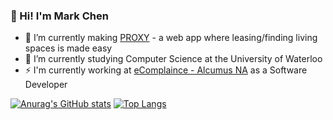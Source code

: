### 👋 Hi! I'm Mark Chen

- 🔭 I’m currently making [PROXY](https://github.com/proxy-app) - a web app where leasing/finding living spaces is made easy
- 🌱 I’m currently studying Computer Science at the University of Waterloo
- ⚡ I'm currently working at [eComplaince - Alcumus NA](https://ecompliance.com/) as a Software Developer

[![Anurag's GitHub stats](https://github-readme-stats.vercel.app/api?username=marko-polo-cheno&count_private=true&theme=blueberry)](https://github.com/anuraghazra/github-readme-stats)
[![Top Langs](https://github-readme-stats.vercel.app/api/top-langs/?username=marko-polo-cheno&layout=compact)](https://github.com/anuraghazra/github-readme-stats)

